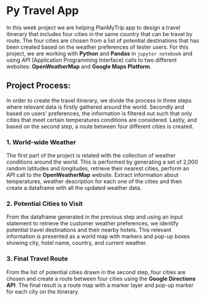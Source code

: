 # Py Travel App

In this week project we are helping PlanMyTrip app to design a travel itinerary that includes four cities in the same country that can be travel by route. The four cities are chosen from a list of potential destinations that has been created based on the weather preferences of tester users. For this project, we are working with **Python** and **Pandas** in `jupyter notebook` and using *API* (Application Programming Interface) calls to two different websites: **OpenWeatherMap** and **Google Maps Platform**.

## Project Process:

In order to create the travel itinerary, we divide the process in three steps where relevant data is firstly gathered around the world.  Secondly and based on users' preferences, the information is filtered out such that only cities that meet certain temperatures conditions are considered. Lastly, and based on the second step, a route between four different cities is created.

### 1. World-wide Weather

The first part of the project is related with the collection of weather conditions around the world. This is performed by generating a set of 2,000 random latitudes and longitudes, retrieve their nearest cities, perform an *API*  call to the **OpenWeatherMap** website. Extract information about temperatures, weather description for each one of the cities and then create a dataframe with all the updated weather data.

### 2. Potential Cities to Visit
 
 From the dataframe generated in the previous step and using an input statement to retrieve the customer weather preferences, we identify potential travel destinations and their nearby hotels. This relevant information is presented as a world map with markers and pop-up boxes showing city, hotel name, country, and current weather.

### 3. Final Travel Route

From the list of potential cities drawn in the second step, four cities are chosen and create a route between four cities using the **Google Directions API**. The final result is a route map with a marker layer and pop-up marker for each city on the itinerary.